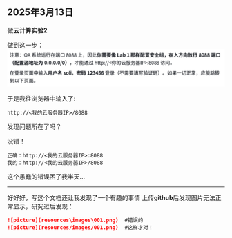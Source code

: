 ## 2025年3月13日

做**云计算实验2**

做到这一步：
![picture](resources/images/001.png)

于是我往浏览器中输入了:
```
http://<我的云服务器IP>/8088
```
发现问题所在了吗？

没错！
```
正确：http://<我的云服务器IP>:8088
我的：http://<我的云服务器IP>/8088
```

这个愚蠢的错误困了我半天...

---
好好好，写这个文档还让我发现了一个有趣的事情
上传**github**后发现图片无法正常显示，研究过后发现：
```markdown
![picture](resources\images\001.png)  #错误的
![picture](resources/images/001.png)  #这样才对！
```

